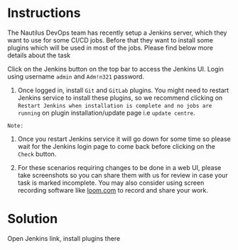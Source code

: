 # Instructions

The Nautilus DevOps team has recently setup a Jenkins server, which they want to use for some CI/CD jobs. Before that they want to install some plugins which will be used in most of the jobs. Please find below more details about the task

Click on the Jenkins button on the top bar to access the Jenkins UI. Login using username `admin` and `Adm!n321` password.

1. Once logged in, install `Git` and `GitLab` plugins. You might need to restart Jenkins service to install these plugins, so we recommend clicking on `Restart Jenkins when installation is complete and no jobs are running` on plugin installation/update page i.e `update centre`.

`Note:`

1. Once you restart Jenkins service it will go down for some time so please wait for the Jenkins login page to come back before clicking on the `Check` button.

2. For these scenarios requiring changes to be done in a web UI, please take screenshots so you can share them with us for review in case your task is marked incomplete. You may also consider using screen recording software like [loom.com](http://loom.com/) to record and share your work.

# Solution
 
Open Jenkins link, install plugins there
